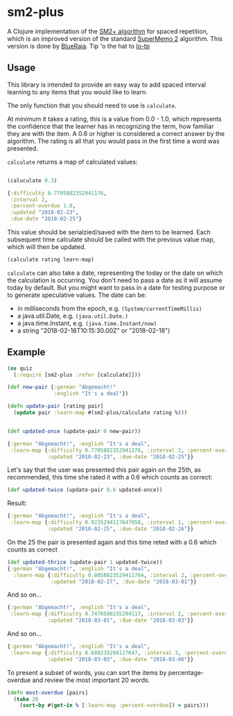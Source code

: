 # sm2-plus

A Clojure implementation of the [SM2+ algorithm](http://www.blueraja.com/blog/477/a-better-spaced-repetition-learning-algorithm-sm2) for spaced repetition, which is an improved version of the standard [SuperMemo 2](https://www.supermemo.com/english/ol/sm2.htm) algorithm. This version is done by [BlueRaja](http://www.blueraja.com/blog/author/blueraja). Tip 'o the hat to [lo-tp](https://github.com/lo-tp/sm2-plus)

## Usage
This library is intended to provide an easy way to add spaced interval learning to any items that you would like to learn.

The only function that you should need to use is `calculate`.

At minimum it takes a rating, this is a value from 0.0 - 1.0, which represents the confidence that the learner has in recognizing the term, how familiar they are with the item. A 0.6 or higher is considered a correct answer by the algorithm. The rating is all that you would pass in the first time a word was presented.

`calculate` returns a map of calculated values:

```clojure

(caluculate 0.3)

{:difficulty 0.7705882352941176,
 :interval 2,
 :percent-overdue 1.0,
 :updated "2018-02-23",
 :due-date "2018-02-25"}
```

This value should be serialzied/saved with the item to be learned. Each subsequent time calculate should be called with the previous value map, which will then be updated.

```clojure
(calculate rating learn-map)
```

`calculate` can also take a date, representing the today or the date on which the calculation is occurring. You don't need to pass a date as it will assume today by default. But you might want to pass in a date for testing purpose or to generate speculative values. The date can be:

- in milliseconds from the epoch, e.g. `(System/currentTimeMillis)`
- a java.util.Date, e.g. `(java.util.Date.)`
- a java.time.Instant, e.g. `(java.time.Instant/now)`
- a string "2018-02-18T10:15:30.00Z" or "2018-02-18")

## Example

```clojure
(ns quiz
  (:require [sm2-plus :refer [calculate]]))

(def new-pair {:german "Abgemacht!"
               :english "It's a deal"})

(defn update-pair [rating pair]
  (update pair :learn-map #(sm2-plus/calculate rating %)))


(def updated-once (update-pair 0 new-pair))

{:german "Abgemacht!", :english "It's a deal",
 :learn-map {:difficulty 0.7705882352941176, :interval 2, :percent-overdue 1.0,
             :updated "2018-02-23", :due-date "2018-02-25"}}

```
Let's say that the user was presented this pair again on the 25th, as recommended, this time she rated it with a 0.6 which counts as correct:

```clojure
(def updated-twice (update-pair 0.6 updated-once))
```
Result:
```clojure
{:german "Abgemacht!", :english "It's a deal",
 :learn-map {:difficulty 0.9235294117647058, :interval 1, :percent-overdue 1,
             :updated "2018-02-25", :due-date "2018-02-26"}}
```
On the 25 the pair is presented again and this time reted with a 0.6 which counts as correct
```clojure
(def updated-thrice (update-pair 1 updated-twice))
{:german "Abgemacht!", :english "It's a deal",
  :learn-map {:difficulty 0.8058823529411764, :interval 2, :percent-overdue 2,
              :updated "2018-02-27", :due-date "2018-03-01"}}
```
And so on...

```clojure
{:german "Abgemacht!", :english "It's a deal",
 :learn-map {:difficulty 0.7470588235294117, :interval 2, :percent-overdue 1,
             :updated "2018-03-01", :due-date "2018-03-03"}}
```
And so on...

```clojure
{:german "Abgemacht!", :english "It's a deal",
 :learn-map {:difficulty 0.688235294117647, :interval 3, :percent-overdue 2,
             :updated "2018-03-03", :due-date "2018-03-06"}}
```
To present a subset of words, you can sort the items by percentage-overdue and review the most important 20 words.

```clojure
(defn most-overdue [pairs]
  (take 20
    (sort-by #(get-in % [:learn-map :percent-overdue]) > pairs)))
```
